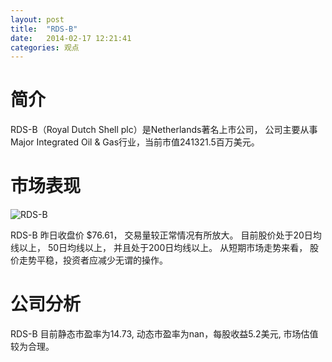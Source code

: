 ```yaml
---
layout: post
title:  "RDS-B"
date:   2014-02-17 12:21:41
categories: 观点
---
```


# 简介
RDS-B（Royal Dutch Shell plc）是Netherlands著名上市公司，
公司主要从事Major Integrated Oil & Gas行业，当前市值241321.5百万美元。

# 市场表现

![RDS-B](http://finviz.com/chart.ashx?t=RDS-B&ty=c&ta=1&p=d&s=l)

RDS-B 昨日收盘价 $76.61，
交易量较正常情况有所放大。
目前股价处于20日均线以上，
50日均线以上，
并且处于200日均线以上。
从短期市场走势来看，
股价走势平稳，投资者应减少无谓的操作。

# 公司分析
RDS-B 目前静态市盈率为14.73, 动态市盈率为nan，每股收益5.2美元,
市场估值较为合理。
